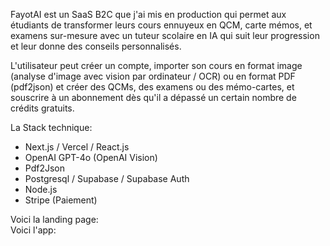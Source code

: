 FayotAI est un SaaS B2C que j'ai mis en production qui permet aux étudiants de transformer leurs cours ennuyeux en QCM, carte mémos, et examens sur-mesure avec un tuteur scolaire en IA qui suit leur progression et leur donne des conseils personnalisés.

L'utilisateur peut créer un compte, importer son cours en format image (analyse d'image avec vision par ordinateur / OCR) ou en format PDF (pdf2json) et créer des QCMs, des examens ou des mémo-cartes, et souscrire à un abonnement dès qu'il a dépassé un certain nombre de crédits gratuits.

La Stack technique:

- Next.js / Vercel / React.js
- OpenAI GPT-4o (OpenAI Vision)
- Pdf2Json
- Postgresql / Supabase / Supabase Auth
- Node.js
- Stripe (Paiement)

Voici la landing page:    <br>
Voici l'app:

